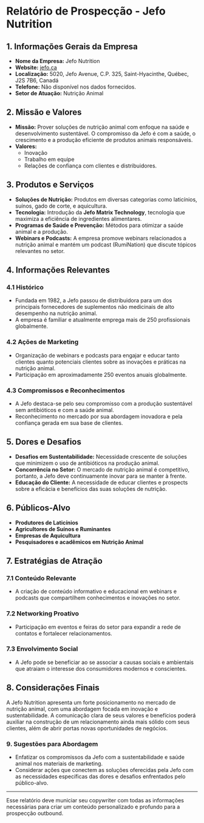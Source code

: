 # Relatório de Prospecção - Jefo Nutrition

## 1. Informações Gerais da Empresa

- **Nome da Empresa:** Jefo Nutrition
- **Website:** [jefo.ca](http://www.jefo.ca)
- **Localização:** 5020, Jefo Avenue, C.P. 325, Saint-Hyacinthe, Québec, J2S 7B6, Canadá
- **Telefone:** Não disponível nos dados fornecidos.
- **Setor de Atuação:** Nutrição Animal

## 2. Missão e Valores

- **Missão:** Prover soluções de nutrição animal com enfoque na saúde e desenvolvimento sustentável. O compromisso da Jefo é com a saúde, o crescimento e a produção eficiente de produtos animais responsáveis.
- **Valores:**
  - Inovação
  - Trabalho em equipe
  - Relações de confiança com clientes e distribuidores.

## 3. Produtos e Serviços

- **Soluções de Nutrição:** Produtos em diversas categorias como laticínios, suínos, gado de corte, e aquicultura.
- **Tecnologia:** Introdução da **Jefo Matrix Technology**, tecnologia que maximiza a eficiência de ingredientes alimentares.
- **Programas de Saúde e Prevenção:** Métodos para otimizar a saúde animal e a produção.
- **Webinars e Podcasts:** A empresa promove webinars relacionados a nutrição animal e mantém um podcast (RumiNation) que discute tópicos relevantes no setor.

## 4. Informações Relevantes

### 4.1 Histórico
- Fundada em 1982, a Jefo passou de distribuidora para um dos principais fornecedores de suplementos não medicinais de alto desempenho na nutrição animal.
- A empresa é familiar e atualmente emprega mais de 250 profissionais globalmente.

### 4.2 Ações de Marketing
- Organização de webinars e podcasts para engajar e educar tanto clientes quanto potenciais clientes sobre as inovações e práticas na nutrição animal.
- Participação em aproximadamente 250 eventos anuais globalmente.

### 4.3 Compromissos e Reconhecimentos
- A Jefo destaca-se pelo seu compromisso com a produção sustentável sem antibióticos e com a saúde animal.
- Reconhecimento no mercado por sua abordagem inovadora e pela confiança gerada em sua base de clientes.

## 5. Dores e Desafios

- **Desafios em Sustentabilidade:** Necessidade crescente de soluções que minimizem o uso de antibióticos na produção animal.
- **Concorrência no Setor:** O mercado de nutrição animal é competitivo, portanto, a Jefo deve continuamente inovar para se manter à frente.
- **Educação do Cliente:** A necessidade de educar clientes e prospects sobre a eficácia e benefícios das suas soluções de nutrição.

## 6. Públicos-Alvo

- **Produtores de Laticínios**
- **Agricultores de Suínos e Ruminantes**
- **Empresas de Aquicultura**
- **Pesquisadores e acadêmicos em Nutrição Animal**

## 7. Estratégias de Atração

### 7.1 Conteúdo Relevante
- A criação de conteúdo informativo e educacional em webinars e podcasts que compartilhem conhecimentos e inovações no setor.
  
### 7.2 Networking Proativo
- Participação em eventos e feiras do setor para expandir a rede de contatos e fortalecer relacionamentos.

### 7.3 Envolvimento Social
- A Jefo pode se beneficiar ao se associar a causas sociais e ambientais que atraiam o interesse dos consumidores modernos e conscientes.

## 8. Considerações Finais

A Jefo Nutrition apresenta um forte posicionamento no mercado de nutrição animal, com uma abordagem focada em inovação e sustentabilidade. A comunicação clara de seus valores e benefícios poderá auxiliar na construção de um relacionamento ainda mais sólido com seus clientes, além de abrir portas novas oportunidades de negócios.

### 9. Sugestões para Abordagem

- Enfatizar os compromissos da Jefo com a sustentabilidade e saúde animal nos materiais de marketing.
- Considerar ações que conectem as soluções oferecidas pela Jefo com as necessidades específicas das dores e desafios enfrentados pelo público-alvo.

---

Esse relatório deve municiar seu copywriter com todas as informações necessárias para criar um conteúdo personalizado e profundo para a prospecção outbound.